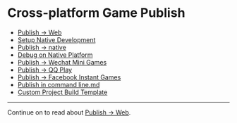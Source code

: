# Cross-platform Game Publish

- [Publish -> Web](publish-web.md)
- [Setup Native Development](setup-native-development.md)
- [Publish -> native](publish-native.md)
- [Debug on Native Platform](debug-native.md)
- [Publish -> Wechat Mini Games](publish-wechatgame.md)
- [Publish -> QQ Play](publish-qqplay.md)
- [Publish -> Facebook Instant Games](publish-fb-instantgames.md)
- [Publish in command line.md](publish-in-command-line.md)
- [Custom Project Build Template](custom-project-build-template.md)

<hr>

Continue on to read about [Publish -> Web](publish-web.md).
